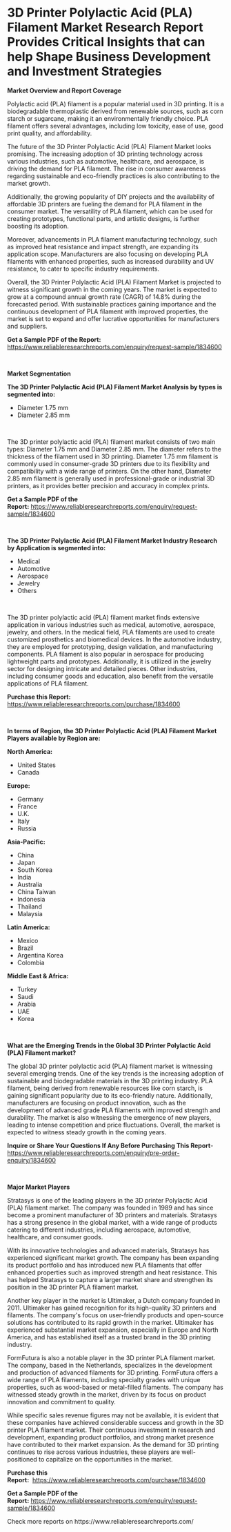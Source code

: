 <p><h1>3D Printer Polylactic Acid (PLA) Filament Market Research Report Provides Critical Insights that can help Shape Business Development and Investment Strategies</h1></p><p><strong>Market Overview and Report Coverage</strong></p>
<p><p>Polylactic acid (PLA) filament is a popular material used in 3D printing. It is a biodegradable thermoplastic derived from renewable sources, such as corn starch or sugarcane, making it an environmentally friendly choice. PLA filament offers several advantages, including low toxicity, ease of use, good print quality, and affordability.</p><p>The future of the 3D Printer Polylactic Acid (PLA) Filament Market looks promising. The increasing adoption of 3D printing technology across various industries, such as automotive, healthcare, and aerospace, is driving the demand for PLA filament. The rise in consumer awareness regarding sustainable and eco-friendly practices is also contributing to the market growth.</p><p>Additionally, the growing popularity of DIY projects and the availability of affordable 3D printers are fueling the demand for PLA filament in the consumer market. The versatility of PLA filament, which can be used for creating prototypes, functional parts, and artistic designs, is further boosting its adoption.</p><p>Moreover, advancements in PLA filament manufacturing technology, such as improved heat resistance and impact strength, are expanding its application scope. Manufacturers are also focusing on developing PLA filaments with enhanced properties, such as increased durability and UV resistance, to cater to specific industry requirements.</p><p>Overall, the 3D Printer Polylactic Acid (PLA) Filament Market is projected to witness significant growth in the coming years. The market is expected to grow at a compound annual growth rate (CAGR) of 14.8% during the forecasted period. With sustainable practices gaining importance and the continuous development of PLA filament with improved properties, the market is set to expand and offer lucrative opportunities for manufacturers and suppliers.</p></p>
<p><strong>Get a Sample PDF of the Report:</strong> <a href="https://www.reliableresearchreports.com/enquiry/request-sample/1834600">https://www.reliableresearchreports.com/enquiry/request-sample/1834600</a></p>
<p>&nbsp;</p>
<p><strong>Market Segmentation</strong></p>
<p><strong>The 3D Printer Polylactic Acid (PLA) Filament Market Analysis by types is segmented into:</strong></p>
<p><ul><li>Diameter 1.75 mm</li><li>Diameter 2.85 mm</li></ul></p>
<p>&nbsp;</p>
<p><p>The 3D printer polylactic acid (PLA) filament market consists of two main types: Diameter 1.75 mm and Diameter 2.85 mm. The diameter refers to the thickness of the filament used in 3D printing. Diameter 1.75 mm filament is commonly used in consumer-grade 3D printers due to its flexibility and compatibility with a wide range of printers. On the other hand, Diameter 2.85 mm filament is generally used in professional-grade or industrial 3D printers, as it provides better precision and accuracy in complex prints.</p></p>
<p><strong>Get a Sample PDF of the Report:</strong>&nbsp;<a href="https://www.reliableresearchreports.com/enquiry/request-sample/1834600">https://www.reliableresearchreports.com/enquiry/request-sample/1834600</a></p>
<p>&nbsp;</p>
<p><strong>The 3D Printer Polylactic Acid (PLA) Filament Market Industry Research by Application is segmented into:</strong></p>
<p><ul><li>Medical</li><li>Automotive</li><li>Aerospace</li><li>Jewelry</li><li>Others</li></ul></p>
<p>&nbsp;</p>
<p><p>The 3D printer polylactic acid (PLA) filament market finds extensive application in various industries such as medical, automotive, aerospace, jewelry, and others. In the medical field, PLA filaments are used to create customized prosthetics and biomedical devices. In the automotive industry, they are employed for prototyping, design validation, and manufacturing components. PLA filament is also popular in aerospace for producing lightweight parts and prototypes. Additionally, it is utilized in the jewelry sector for designing intricate and detailed pieces. Other industries, including consumer goods and education, also benefit from the versatile applications of PLA filament.</p></p>
<p><strong>Purchase this Report:</strong>&nbsp; <a href="https://www.reliableresearchreports.com/purchase/1834600">https://www.reliableresearchreports.com/purchase/1834600</a></p>
<p>&nbsp;</p>
<p><strong>In terms of Region, the 3D Printer Polylactic Acid (PLA) Filament Market Players available by Region are:</strong></p>
<p>
    <p> <strong> North America: </strong>
        <ul>
            <li>United States</li>
            <li>Canada</li>
        </ul>
        </p> 
    <p> <strong> Europe: </strong>
        <ul>
            <li>Germany</li>
            <li>France</li>
            <li>U.K.</li>
            <li>Italy</li>
            <li>Russia</li>
        </ul>
        </p> 
    <p> <strong> Asia-Pacific: </strong>
        <ul>
            <li>China</li>
            <li>Japan</li>
            <li>South Korea</li>
            <li>India</li>
            <li>Australia</li>
            <li>China Taiwan</li>
            <li>Indonesia</li>
            <li>Thailand</li>
            <li>Malaysia</li>
        </ul>
        </p> 
    <p> <strong> Latin America: </strong>
        <ul>
            <li>Mexico</li>
            <li>Brazil</li>
            <li>Argentina Korea</li>
            <li>Colombia</li>
        </ul>
        </p> 
    <p> <strong> Middle East & Africa: </strong>
        <ul>
            <li>Turkey</li>
            <li>Saudi</li>
            <li>Arabia</li>
            <li>UAE</li>
            <li>Korea</li>
        </ul>
    </p>
    </p>
<p>&nbsp;</p>
<p><strong>What are the Emerging Trends in the Global 3D Printer Polylactic Acid (PLA) Filament market?</strong></p>
<p><p>The global 3D printer polylactic acid (PLA) filament market is witnessing several emerging trends. One of the key trends is the increasing adoption of sustainable and biodegradable materials in the 3D printing industry. PLA filament, being derived from renewable resources like corn starch, is gaining significant popularity due to its eco-friendly nature. Additionally, manufacturers are focusing on product innovation, such as the development of advanced grade PLA filaments with improved strength and durability. The market is also witnessing the emergence of new players, leading to intense competition and price fluctuations. Overall, the market is expected to witness steady growth in the coming years.</p></p>
<p><strong>Inquire or Share Your Questions If Any Before Purchasing This Report</strong>- <a href="https://www.reliableresearchreports.com/enquiry/pre-order-enquiry/1834600">https://www.reliableresearchreports.com/enquiry/pre-order-enquiry/1834600</a></p>
<p>&nbsp;</p>
<p><strong>Major Market Players</strong></p>
<p><p>Stratasys is one of the leading players in the 3D printer Polylactic Acid (PLA) filament market. The company was founded in 1989 and has since become a prominent manufacturer of 3D printers and materials. Stratasys has a strong presence in the global market, with a wide range of products catering to different industries, including aerospace, automotive, healthcare, and consumer goods.</p><p>With its innovative technologies and advanced materials, Stratasys has experienced significant market growth. The company has been expanding its product portfolio and has introduced new PLA filaments that offer enhanced properties such as improved strength and heat resistance. This has helped Stratasys to capture a larger market share and strengthen its position in the 3D printer PLA filament market.</p><p>Another key player in the market is Ultimaker, a Dutch company founded in 2011. Ultimaker has gained recognition for its high-quality 3D printers and filaments. The company's focus on user-friendly products and open-source solutions has contributed to its rapid growth in the market. Ultimaker has experienced substantial market expansion, especially in Europe and North America, and has established itself as a trusted brand in the 3D printing industry.</p><p>FormFutura is also a notable player in the 3D printer PLA filament market. The company, based in the Netherlands, specializes in the development and production of advanced filaments for 3D printing. FormFutura offers a wide range of PLA filaments, including specialty grades with unique properties, such as wood-based or metal-filled filaments. The company has witnessed steady growth in the market, driven by its focus on product innovation and commitment to quality.</p><p>While specific sales revenue figures may not be available, it is evident that these companies have achieved considerable success and growth in the 3D printer PLA filament market. Their continuous investment in research and development, expanding product portfolios, and strong market presence have contributed to their market expansion. As the demand for 3D printing continues to rise across various industries, these players are well-positioned to capitalize on the opportunities in the market.</p></p>
<p><strong>Purchase this Report:</strong>&nbsp;&nbsp;<a href="https://www.reliableresearchreports.com/purchase/1834600">https://www.reliableresearchreports.com/purchase/1834600</a></p>
<p></p>
<p><strong>Get a Sample PDF of the Report:</strong>&nbsp;<a href="https://www.reliableresearchreports.com/enquiry/request-sample/1834600">https://www.reliableresearchreports.com/enquiry/request-sample/1834600</a></p>
<p>Check more reports on https://www.reliableresearchreports.com/</p>